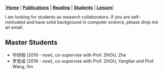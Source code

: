 |[<b>Home</b>](https://hxuhack.github.io/) | [<b>Publications</b>](../publication/list) | [<b>Reading</b>](../reading/list) | [<b>Students</b>](../students/list) | [<b>Leisure</b>](../leisure/list)|

I am looking for students as research collaborators. If you are self-motivated and have solid background in computer science, please drop me an email. 

## Master Students
- 毕研翔 (2019 - now), co-supervise with Prof. ZHOU, Zhe
- 罗思成 (2018 - now), co-supervise with Prof. ZHOU, Yangfan and Prof. Wang, Xin
